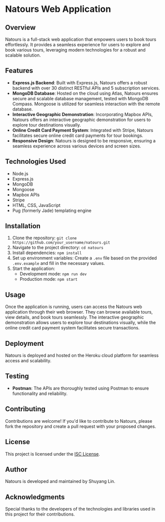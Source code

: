 # Natours Web Application

## Overview

Natours is a full-stack web application that empowers users to book tours effortlessly. It provides a seamless experience for users to explore and book various tours, leveraging modern technologies for a robust and scalable solution.

## Features

- **Express.js Backend**: Built with Express.js, Natours offers a robust backend with over 30 distinct RESTful APIs and 5 subscription services.
- **MongoDB Database**: Hosted on the cloud using Atlas, Natours ensures secure and scalable database management, tested with MongoDB Compass. Mongoose is utilized for seamless interaction with the remote database.
- **Interactive Geographic Demonstration**: Incorporating Mapbox APIs, Natours offers an interactive geographic demonstration for users to explore tour destinations visually.
- **Online Credit Card Payment System**: Integrated with Stripe, Natours facilitates secure online credit card payments for tour bookings.
- **Responsive Design**: Natours is designed to be responsive, ensuring a seamless experience across various devices and screen sizes.

## Technologies Used

- Node.js
- Express.js
- MongoDB
- Mongoose
- Mapbox APIs
- Stripe
- HTML, CSS, JavaScript
- Pug (formerly Jade) templating engine

## Installation

1. Clone the repository: `git clone https://github.com/your_username/natours.git`
2. Navigate to the project directory: `cd natours`
3. Install dependencies: `npm install`
4. Set up environment variables: Create a `.env` file based on the provided `.env.example` and fill in the necessary values.
5. Start the application:
   - Development mode: `npm run dev`
   - Production mode: `npm start`

## Usage

Once the application is running, users can access the Natours web application through their web browser. They can browse available tours, view details, and book tours seamlessly. The interactive geographic demonstration allows users to explore tour destinations visually, while the online credit card payment system facilitates secure transactions.

## Deployment

Natours is deployed and hosted on the Heroku cloud platform for seamless access and scalability.

## Testing

- **Postman**: The APIs are thoroughly tested using Postman to ensure functionality and reliability.

## Contributing

Contributions are welcome! If you'd like to contribute to Natours, please fork the repository and create a pull request with your proposed changes.

## License

This project is licensed under the [ISC License](https://opensource.org/licenses/ISC).

## Author

Natours is developed and maintained by Shuyang Lin.

## Acknowledgments

Special thanks to the developers of the technologies and libraries used in this project for their contributions.
